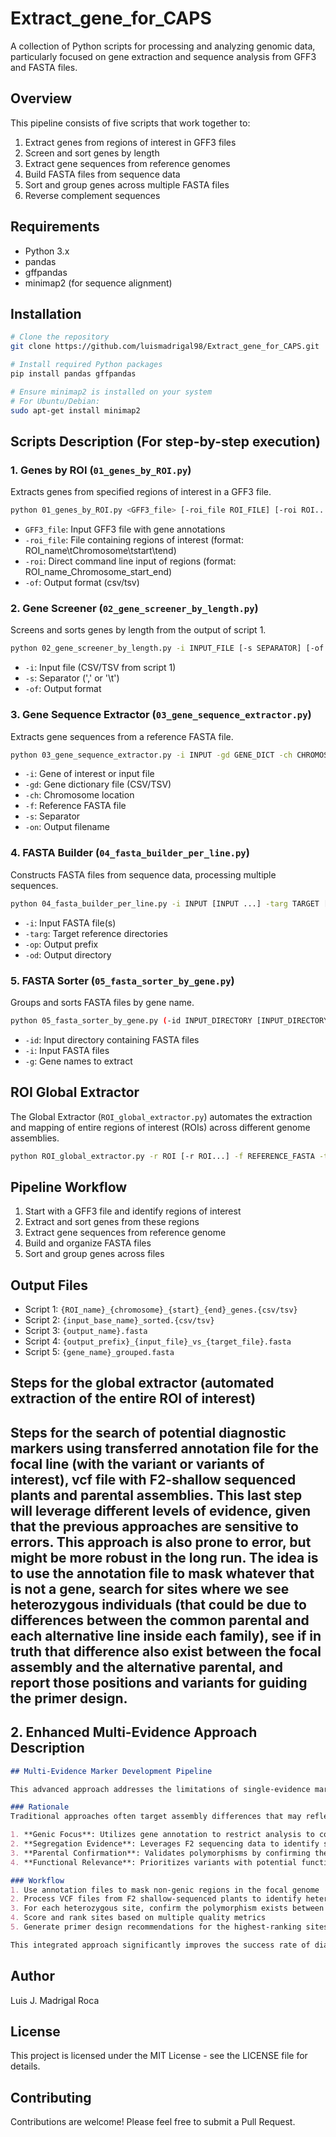 # Extract_gene_for_CAPS

A collection of Python scripts for processing and analyzing genomic data, particularly focused on gene extraction and sequence analysis from GFF3 and FASTA files.

## Overview

This pipeline consists of five scripts that work together to:
1. Extract genes from regions of interest in GFF3 files
2. Screen and sort genes by length
3. Extract gene sequences from reference genomes
4. Build FASTA files from sequence data
5. Sort and group genes across multiple FASTA files
6. Reverse complement sequences

## Requirements

- Python 3.x
- pandas
- gffpandas
- minimap2 (for sequence alignment)

## Installation

```bash
# Clone the repository
git clone https://github.com/luismadrigal98/Extract_gene_for_CAPS.git

# Install required Python packages
pip install pandas gffpandas

# Ensure minimap2 is installed on your system
# For Ubuntu/Debian:
sudo apt-get install minimap2
```

## Scripts Description (For step-by-step execution)

### 1. Genes by ROI (`01_genes_by_ROI.py`)
Extracts genes from specified regions of interest in a GFF3 file.

```bash
python 01_genes_by_ROI.py <GFF3_file> [-roi_file ROI_FILE] [-roi ROI...] [-of {csv,tsv}]
```

- `GFF3_file`: Input GFF3 file with gene annotations
- `-roi_file`: File containing regions of interest (format: ROI_name\tChromosome\tstart\tend)
- `-roi`: Direct command line input of regions (format: ROI_name_Chromosome_start_end)
- `-of`: Output format (csv/tsv)

### 2. Gene Screener (`02_gene_screener_by_length.py`)
Screens and sorts genes by length from the output of script 1.

```bash
python 02_gene_screener_by_length.py -i INPUT_FILE [-s SEPARATOR] [-of {csv,tsv}]
```

- `-i`: Input file (CSV/TSV from script 1)
- `-s`: Separator (',' or '\t')
- `-of`: Output format

### 3. Gene Sequence Extractor (`03_gene_sequence_extractor.py`)
Extracts gene sequences from a reference FASTA file.

```bash
python 03_gene_sequence_extractor.py -i INPUT -gd GENE_DICT -ch CHROMOSOME -f FASTA [-s SEP] [-on OUTPUT_NAME]
```

- `-i`: Gene of interest or input file
- `-gd`: Gene dictionary file (CSV/TSV)
- `-ch`: Chromosome location
- `-f`: Reference FASTA file
- `-s`: Separator
- `-on`: Output filename

### 4. FASTA Builder (`04_fasta_builder_per_line.py`)
Constructs FASTA files from sequence data, processing multiple sequences.

```bash
python 04_fasta_builder_per_line.py -i INPUT [INPUT ...] -targ TARGET [TARGET ...] [-op OUTPUT_PREFIX] [-od OUTPUT_DIRECTORY]
```

- `-i`: Input FASTA file(s)
- `-targ`: Target reference directories
- `-op`: Output prefix
- `-od`: Output directory

### 5. FASTA Sorter (`05_fasta_sorter_by_gene.py`)
Groups and sorts FASTA files by gene name.

```bash
python 05_fasta_sorter_by_gene.py (-id INPUT_DIRECTORY [INPUT_DIRECTORY ...] | -i INPUT [INPUT ...]) -g GENE_NAME [GENE_NAME ...]
```

- `-id`: Input directory containing FASTA files
- `-i`: Input FASTA files
- `-g`: Gene names to extract

## ROI Global Extractor

The Global Extractor (`ROI_global_extractor.py`) automates the extraction and mapping of entire regions of interest (ROIs) across different genome assemblies.

```bash
python ROI_global_extractor.py -r ROI [-r ROI...] -f REFERENCE_FASTA -t TARGET [TARGET...] -o OUTPUT_PREFIX [--temp_dir TEMP_DIR] [--remove_temp]
```

## Pipeline Workflow

1. Start with a GFF3 file and identify regions of interest
2. Extract and sort genes from these regions
3. Extract gene sequences from reference genome
4. Build and organize FASTA files
5. Sort and group genes across files

## Output Files

- Script 1: `{ROI_name}_{chromosome}_{start}_{end}_genes.{csv/tsv}`
- Script 2: `{input_base_name}_sorted.{csv/tsv}`
- Script 3: `{output_name}.fasta`
- Script 4: `{output_prefix}_{input_file}_vs_{target_file}.fasta`
- Script 5: `{gene_name}_grouped.fasta`

## Steps for the global extractor (automated extraction of the entire ROI of interest)

## Steps for the search of potential diagnostic markers using transferred annotation file for the focal line (with the variant or variants of interest), vcf file with F2-shallow sequenced plants and parental assemblies. This last step will leverage different levels of evidence, given that the previous approaches are sensitive to errors. This approach is also prone to error, but might be more robust in the long run. The idea is to use the annotation file to mask whatever that is not a gene, search for sites where we see heterozygous individuals (that could be due to differences between the common parental and each alternative line inside each family), see if in truth that difference also exist between the focal assembly and the alternative parental, and report those positions and variants for guiding the primer design.

## 2. Enhanced Multi-Evidence Approach Description

```markdown
## Multi-Evidence Marker Development Pipeline

This advanced approach addresses the limitations of single-evidence marker design by integrating multiple layers of genomic evidence to identify high-confidence polymorphic sites suitable for diagnostic marker development.

### Rationale
Traditional approaches often target assembly differences that may reflect technical artifacts rather than biological variation. This pipeline combines four independent lines of evidence to identify reliable polymorphic sites:

1. **Genic Focus**: Utilizes gene annotation to restrict analysis to coding regions, which generally have higher assembly quality and more reliable mapping
2. **Segregation Evidence**: Leverages F2 sequencing data to identify sites showing expected Mendelian segregation patterns
3. **Parental Confirmation**: Validates polymorphisms by confirming their presence between parental assemblies
4. **Functional Relevance**: Prioritizes variants with potential functional impact (missense, splice site) when possible

### Workflow
1. Use annotation files to mask non-genic regions in the focal genome
2. Process VCF files from F2 shallow-sequenced plants to identify heterozygous sites
3. For each heterozygous site, confirm the polymorphism exists between the focal and alternative parental assemblies
4. Score and rank sites based on multiple quality metrics
5. Generate primer design recommendations for the highest-ranking sites

This integrated approach significantly improves the success rate of diagnostic marker development by filtering out artifacts and focusing on biologically validated polymorphisms.
```

## Author

Luis J. Madrigal Roca

## License

This project is licensed under the MIT License - see the LICENSE file for details.

## Contributing

Contributions are welcome! Please feel free to submit a Pull Request.